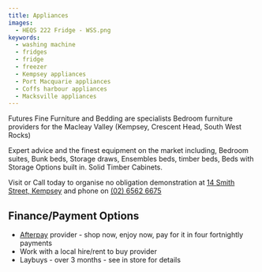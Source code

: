 ```yaml
---
title: Appliances
images:
  - HEQS 222 Fridge - WSS.png
keywords:
  - washing machine
  - fridges
  - fridge
  - freezer
  - Kempsey appliances
  - Port Macquarie appliances
  - Coffs harbour appliances
  - Macksville appliances
---
```


Futures Fine Furniture and Bedding are specialists Bedroom furniture providers for the Macleay Valley (Kempsey, Crescent Head, South West Rocks)

Expert advice and the finest equipment on the market including, Bedroom suites, Bunk beds, Storage draws, Ensembles beds, timber beds, Beds with Storage Options built in. Solid Timber Cabinets.

Visit or Call today to organise no obligation demonstration at [14 Smith Street, Kempsey](/contact) and phone on [(02) 6562 6675](tel:+61265626675)

## Finance/Payment Options

- [Afterpay](https://www.afterpay.com) provider - shop now, enjoy now, pay for it in four fortnightly payments
- Work with a local hire/rent to buy provider
- Laybuys - over 3 months - see in store for details
